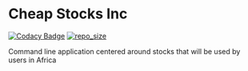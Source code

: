 # Cheap Stocks Inc

[![Codacy Badge](https://api.codacy.com/project/badge/Grade/ae155b86e7324292995b7b9a7bc70136)](https://app.codacy.com/manual/wambuguedison/cheap-stocks-inc?utm_source=github.com&utm_medium=referral&utm_content=wambuguedison/cheap-stocks-inc&utm_campaign=Badge_Grade_Dashboard)
[![repo_size](https://img.shields.io/github/repo-size/wambuguedison/cheap-stocks-inc?style=plastic)]()

Command line application centered around stocks that will be used by users in Africa
